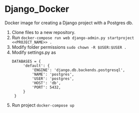 # Django_Docker
Docker image for creating a Django project with a Postgres db.

1. Clone files to a new repository.
2. Run `docker-compose run web django-admin.py startproject <<PROJECT_NAME>> .`
3. Modify folder permissions `sudo chown -R $USER:$USER .`
4. Modify settings.py as 
     ```  
     DATABASES = {
          'default': {
              'ENGINE': 'django.db.backends.postgresql',
              'NAME': 'postgres',
              'USER': 'postgres',
              'HOST': 'db',
              'PORT': 5432,
          }
      } 
     ```
5. Run project `docker-compose up` 

